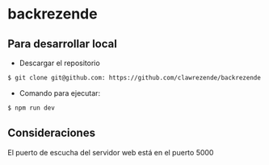 # backrezende

## Para desarrollar local
- Descargar el repositorio
```sh
$ git clone git@github.com: https://github.com/clawrezende/backrezende.git
```

- Comando para ejecutar:
```sh
$ npm run dev
```

## Consideraciones
El puerto de escucha del servidor web está en el puerto 5000